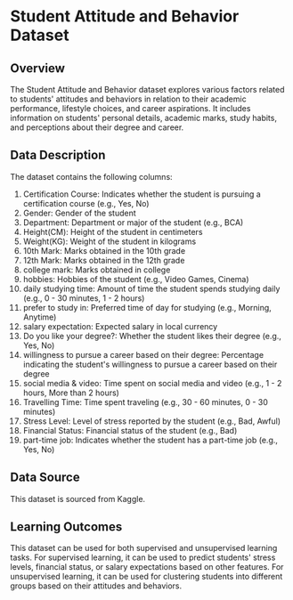 # Student Attitude and Behavior Dataset
## Overview
The Student Attitude and Behavior dataset explores various factors related to students' attitudes and behaviors in relation to their academic performance, lifestyle choices, and career aspirations. 
It includes information on students' personal details, academic marks, study habits, and perceptions about their degree and career.

## Data Description
The dataset contains the following columns:

1. Certification Course: Indicates whether the student is pursuing a certification course (e.g., Yes, No)
2. Gender: Gender of the student
3. Department: Department or major of the student (e.g., BCA)
4. Height(CM): Height of the student in centimeters
5. Weight(KG): Weight of the student in kilograms
6. 10th Mark: Marks obtained in the 10th grade
7. 12th Mark: Marks obtained in the 12th grade
8. college mark: Marks obtained in college
9. hobbies: Hobbies of the student (e.g., Video Games, Cinema)
10. daily studying time: Amount of time the student spends studying daily (e.g., 0 - 30 minutes, 1 - 2 hours)
11. prefer to study in: Preferred time of day for studying (e.g., Morning, Anytime)
12. salary expectation: Expected salary in local currency
13. Do you like your degree?: Whether the student likes their degree (e.g., Yes, No)
14. willingness to pursue a career based on their degree: Percentage indicating the student's willingness to pursue a career based on their degree
15. social media & video: Time spent on social media and video (e.g., 1 - 2 hours, More than 2 hours)
16. Travelling Time: Time spent traveling (e.g., 30 - 60 minutes, 0 - 30 minutes)
17. Stress Level: Level of stress reported by the student (e.g., Bad, Awful)
18. Financial Status: Financial status of the student (e.g., Bad)
19. part-time job: Indicates whether the student has a part-time job (e.g., Yes, No)

## Data Source
This dataset is sourced from Kaggle. 

## Learning Outcomes
This dataset can be used for both supervised and unsupervised learning tasks. 
For supervised learning, it can be used to predict students' stress levels, financial status, or salary expectations based on other features. 
For unsupervised learning, it can be used for clustering students into different groups based on their attitudes and behaviors.

